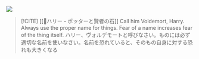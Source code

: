 ![](https://images.ctfassets.net/usf1vwtuqyxm/1WwULPQa2ESCgoYcyW4eOW/e9fdb513c9dba2a34f9b50dc4a55cca2/AlbusDumbledore_WB_F1_DumbledoreAndMcGonagallTakingBabyHarryToDursleys_Still_080615_Land.jpg?w=914&q=70&fm=webp)

> [!CITE] [[📕ハリー・ポッターと賢者の石]]
> Call him Voldemort, Harry. Always use the proper name for things. Fear of a name increases fear of the thing itself.
> ハリー、ヴォルデモートと呼びなさい。ものには必ず適切な名前を使いなさい。名前を恐れていると、そのもの自身に対する恐れも大きくなる